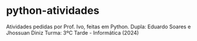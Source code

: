 # python-atividades
 
Atividades pedidas por Prof. Ivo, feitas em Python.
Dupla: Eduardo Soares e Jhossuan Diniz
Turma: 3ºC Tarde - Informática (2024)
